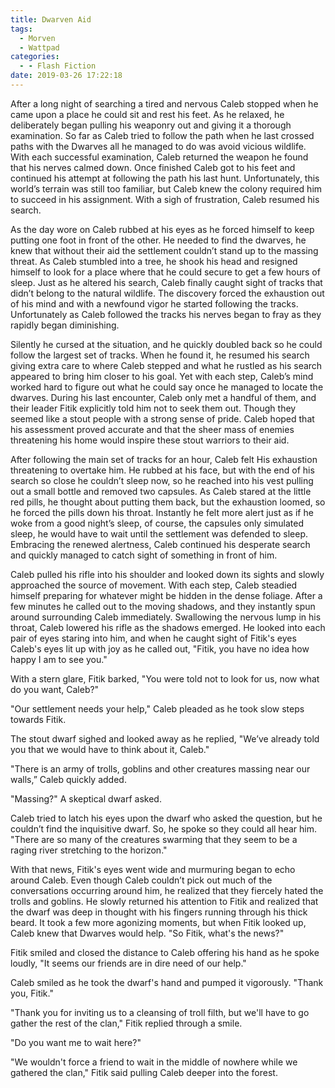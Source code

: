 ```yaml
---
title: Dwarven Aid
tags:
  - Morven
  - Wattpad
categories:
  - - Flash Fiction
date: 2019-03-26 17:22:18
---
```


After a long night of searching a tired and nervous Caleb stopped when he came upon a place he could sit and rest his feet.  As he relaxed, he deliberately began pulling his weaponry out and giving it a thorough examination.  So far as Caleb tried to follow the path when he last crossed paths with the Dwarves all he managed to do was avoid vicious wildlife.  With each successful examination, Caleb returned the weapon he found that his nerves calmed down.  Once finished Caleb got to his feet and continued his attempt at following the path his last hunt.  Unfortunately, this world’s terrain was still too familiar, but Caleb knew the colony required him to succeed in his assignment.  With a sigh of frustration, Caleb resumed his search.

As the day wore on Caleb rubbed at his eyes as he forced himself to keep putting one foot in front of the other.  He needed to find the dwarves, he knew that without their aid the settlement couldn’t stand up to the massing threat.<!-- more -->  As Caleb stumbled into a tree, he shook his head and resigned himself to look for a place where that he could secure to get a few hours of sleep.  Just as he altered his search, Caleb finally caught sight of tracks that didn’t belong to the natural wildlife.  The discovery forced the exhaustion out of his mind and with a newfound vigor he started following the tracks.  Unfortunately as Caleb followed the tracks his nerves began to fray as they rapidly began diminishing.

Silently he cursed at the situation, and he quickly doubled back so he could follow the largest set of tracks.  When he found it, he resumed his search giving extra care to where Caleb stepped and what he rustled as his search appeared to bring him closer to his goal.  Yet with each step, Caleb’s mind worked hard to figure out what he could say once he managed to locate the dwarves.  During his last encounter, Caleb only met a handful of them, and their leader Fitik explicitly told him not to seek them out.  Though they seemed like a stout people with a strong sense of pride.  Caleb hoped that his assessment proved accurate and that the sheer mass of enemies threatening his home would inspire these stout warriors to their aid.

After following the main set of tracks for an hour, Caleb felt His exhaustion threatening to overtake him.  He rubbed at his face, but with the end of his search so close he couldn’t sleep now, so he reached into his vest pulling out a small bottle and removed two capsules.  As Caleb stared at the little red pills, he thought about putting them back, but the exhaustion loomed, so he forced the pills down his throat.  Instantly he felt more alert just as if he woke from a good night’s sleep, of course, the capsules only simulated sleep, he would have to wait until the settlement was defended to sleep.  Embracing the renewed alertness, Caleb continued his desperate search and quickly managed to catch sight of something in front of him.

Caleb pulled his rifle into his shoulder and looked down its sights and slowly approached the source of movement.  With each step, Caleb steadied himself preparing for whatever might be hidden in the dense foliage.  After a few minutes he called out to the moving shadows, and they instantly spun around surrounding Caleb immediately.  Swallowing the nervous lump in his throat, Caleb lowered his rifle as the shadows emerged.  He looked into each pair of eyes staring into him, and when he caught sight of Fitik's eyes Caleb's eyes lit up with joy as he called out, "Fitik, you have no idea how happy I am to see you."

With a stern glare, Fitik barked, "You were told not to look for us, now what do you want, Caleb?"

"Our settlement needs your help," Caleb pleaded as he took slow steps towards Fitik.

The stout dwarf sighed and looked away as he replied, "We’ve already told you that we would have to think about it, Caleb."

"There is an army of trolls, goblins and other creatures massing near our walls,” Caleb quickly added.

"Massing?" A skeptical dwarf asked.

Caleb tried to latch his eyes upon the dwarf who asked the question, but he couldn’t find the inquisitive dwarf.  So, he spoke so they could all hear him.  "There are so many of the creatures swarming that they seem to be a raging river stretching to the horizon."

With that news, Fitik's eyes went wide and murmuring began to echo around Caleb.  Even though Caleb couldn’t pick out much of the conversations occurring around him, he realized that they fiercely hated the trolls and goblins.  He slowly returned his attention to Fitik and realized that the dwarf was deep in thought with his fingers running through his thick beard.  It took a few more agonizing moments, but when Fitik looked up, Caleb knew that Dwarves would help.  "So Fitik, what's the news?"

Fitik smiled and closed the distance to Caleb offering his hand as he spoke loudly, "It seems our friends are in dire need of our help."

Caleb smiled as he took the dwarf's hand and pumped it vigorously.  "Thank you, Fitik."

"Thank you for inviting us to a cleansing of troll filth, but we'll have to go gather the rest of the clan," Fitik replied through a smile.

"Do you want me to wait here?"

"We wouldn't force a friend to wait in the middle of nowhere while we gathered the clan," Fitik said pulling Caleb deeper into the forest.